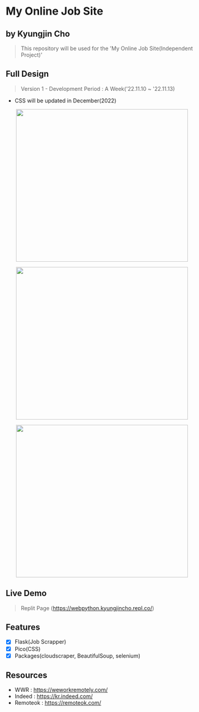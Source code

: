 # My Online Job Site
## by Kyungjin Cho
> This repository will be used for the 'My Online Job Site(Independent Project)'

## Full Design
> Version 1 - Development Period : A Week('22.11.10 ~ '22.11.13)
  * CSS will be updated in December(2022)
<p align="center">
<img src="https://user-images.githubusercontent.com/56642855/201526636-53f8c072-0234-471a-9990-a55a2e88e7db.JPG", height="400px", width="450px">
</p>
</hr>
<p align="center">
<img src="https://user-images.githubusercontent.com/56642855/201526665-4924be47-af09-403e-808a-52fe7c82a4f1.JPG", height="400px", width="450px">
</p>
<p align="center">
<img src="https://user-images.githubusercontent.com/56642855/201526690-78e691cb-cb89-4469-a7ff-280e7522c561.JPG", height="400px", width="450px">
</p>

## Live Demo
> Replit Page (https://webpython.kyungjincho.repl.co/)

## Features
* [x] Flask(Job Scrapper)
* [x] Pico(CSS)
* [x] Packages(cloudscraper, BeautifulSoup, selenium)

## Resources
- WWR : https://weworkremotely.com/
- Indeed : https://kr.indeed.com/
- Remoteok : https://remoteok.com/


